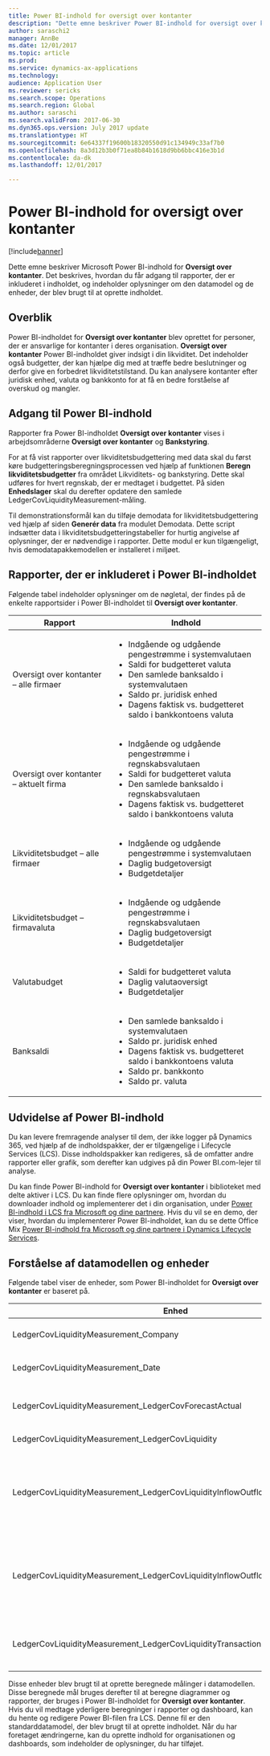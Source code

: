 ```yaml
---
title: Power BI-indhold for oversigt over kontanter
description: "Dette emne beskriver Power BI-indhold for oversigt over kontanter. Det beskrives, hvordan du får adgang til rapporter, der er inkluderet i indholdet, og indeholder oplysninger om den datamodel og de enheder, der blev brugt til at oprette indholdet."
author: saraschi2
manager: AnnBe
ms.date: 12/01/2017
ms.topic: article
ms.prod: 
ms.service: dynamics-ax-applications
ms.technology: 
audience: Application User
ms.reviewer: sericks
ms.search.scope: Operations
ms.search.region: Global
ms.author: saraschi
ms.search.validFrom: 2017-06-30
ms.dyn365.ops.version: July 2017 update
ms.translationtype: HT
ms.sourcegitcommit: 6e64337f19600b18320550d91c134949c33af7b0
ms.openlocfilehash: 8a3d12b3b0f71ea8b84b1618d9bb6bbc416e3b1d
ms.contentlocale: da-dk
ms.lasthandoff: 12/01/2017

---
```


# <a name="cash-overview-power-bi-content"></a>Power BI-indhold for oversigt over kontanter

[!include[banner](../includes/banner.md)]

Dette emne beskriver Microsoft Power BI-indhold for **Oversigt over kontanter**. Det beskrives, hvordan du får adgang til rapporter, der er inkluderet i indholdet, og indeholder oplysninger om den datamodel og de enheder, der blev brugt til at oprette indholdet.

## <a name="overview"></a>Overblik

Power BI-indholdet for **Oversigt over kontanter** blev oprettet for personer, der er ansvarlige for kontanter i deres organisation. **Oversigt over kontanter** Power BI-indholdet giver indsigt i din likviditet. Det indeholder også budgetter, der kan hjælpe dig med at træffe bedre beslutninger og derfor give en forbedret likviditetstilstand. Du kan analysere kontanter efter juridisk enhed, valuta og bankkonto for at få en bedre forståelse af overskud og mangler.

## <a name="accessing-the-power-bi-content"></a>Adgang til Power BI-indhold

Rapporter fra Power BI-indholdet **Oversigt over kontanter** vises i arbejdsområderne **Oversigt over kontanter** og **Bankstyring**.

For at få vist rapporter over likviditetsbudgettering med data skal du først køre budgetteringsberegningsprocessen ved hjælp af funktionen **Beregn likviditetsbudgetter** fra området Likviditets- og bankstyring.  Dette skal udføres for hvert regnskab, der er medtaget i budgettet.  På siden **Enhedslager** skal du derefter opdatere den samlede LedgerCovLiquidityMeasurement-måling.  

Til demonstrationsformål kan du tilføje demodata for likviditetsbudgettering ved hjælp af siden **Generér data** fra modulet Demodata.  Dette script indsætter data i likviditetsbudgetteringstabeller for hurtig angivelse af oplysninger, der er nødvendige i rapporter.  Dette modul er kun tilgængeligt, hvis demodatapakkemodellen er installeret i miljøet. 

## <a name="reports-that-are-included-in-the-power-bi-content"></a>Rapporter, der er inkluderet i Power BI-indholdet
Følgende tabel indeholder oplysninger om de nøgletal, der findes på de enkelte rapportsider i Power BI-indholdet til **Oversigt over kontanter**.

| Rapport                                | Indhold |
|---------------------------------------|----------|
| Oversigt over kontanter – alle firmaer         | <ul><li>Indgående og udgående pengestrømme i systemvalutaen</li><li>Saldi for budgetteret valuta</li><li>Den samlede banksaldo i systemvalutaen</li><li>Saldo pr. juridisk enhed</li><li>Dagens faktisk vs. budgetteret saldo i bankkontoens valuta</li></ul> |
| Oversigt over kontanter – aktuelt firma       | <ul><li>Indgående og udgående pengestrømme i regnskabsvalutaen</li><li>Saldi for budgetteret valuta</li><li>Den samlede banksaldo i regnskabsvalutaen</li><li>Dagens faktisk vs. budgetteret saldo i bankkontoens valuta</li></ul> |
| Likviditetsbudget – alle firmaer    | <ul><li>Indgående og udgående pengestrømme i systemvalutaen</li><li>Daglig budgetoversigt</li><li>Budgetdetaljer</li></ul> |
| Likviditetsbudget – firmavaluta | <ul><li>Indgående og udgående pengestrømme i regnskabsvalutaen</li><li>Daglig budgetoversigt</li><li>Budgetdetaljer</li></ul> |
| Valutabudget                     | <ul><li>Saldi for budgetteret valuta</li><li>Daglig valutaoversigt</li><li>Budgetdetaljer</li></ul> |
| Banksaldi                         | <ul><li>Den samlede banksaldo i systemvalutaen</li><li>Saldo pr. juridisk enhed</li><li>Dagens faktisk vs. budgetteret saldo i bankkontoens valuta</li><li>Saldo pr. bankkonto</li><li>Saldo pr. valuta</li></ul> |

## <a name="extending-the-power-bi-content"></a>Udvidelse af Power BI-indhold
Du kan levere fremragende analyser til dem, der ikke logger på Dynamics 365, ved hjælp af de indholdspakker, der er tilgængelige i Lifecycle Services (LCS). Disse indholdspakker kan redigeres, så de omfatter andre rapporter eller grafik, som derefter kan udgives på din Power BI.com-lejer til analyse. 

Du kan finde Power BI-indhold for **Oversigt over kontanter** i biblioteket med delte aktiver i LCS. Du kan finde flere oplysninger om, hvordan du downloader indhold og implementerer det i din organisation, under [Power BI-indhold i LCS fra Microsoft og dine partnere](../../dev-itpro/analytics/power-bi-content-microsoft-partners.md). Hvis du vil se en demo, der viser, hvordan du implementerer Power BI-indholdet, kan du se dette Office Mix [Power BI-indhold fra Microsoft og dine partnere i Dynamics Lifecycle Services](https://mix.office.com/watch/9puyb1b2xs1w).

## <a name="understanding-the-data-model-and-entities"></a>Forståelse af datamodellen og enheder

Følgende tabel viser de enheder, som Power BI-indholdet for **Oversigt over kontanter** er baseret på.

| Enhed                                                                          | Indhold |
|---------------------------------------------------------------------------------|----------|
| LedgerCovLiquidityMeasurement\_Company                                          | Virksomheder, som rapporter kan filtreres efter |
| LedgerCovLiquidityMeasurement\_Date                                             | Datoer, som rapporter kan filtreres efter |
| LedgerCovLiquidityMeasurement\_LedgerCovForecastActual                          | Faktisk banksaldo i forhold til sidste budgetterede banksaldo |
| LedgerCovLiquidityMeasurement\_LedgerCovLiquidity                               | Budgetterede posteringsdetaljer |
| LedgerCovLiquidityMeasurement\_LedgerCovLiquidityInflowOutflowBalanceCompany    | Opsummeret indgående pengestrømme, udgående pengestrømme og saldo ved hjælp af regnskabsvalutaen for hvert regnskab |
| LedgerCovLiquidityMeasurement\_LedgerCovLiquidityInflowOutflowBalanceEnterprise | Opsummeret indgående pengestrømme, udgående pengestrømme og saldo ved hjælp af systemvalutaen for alle regnskaber |
| LedgerCovLiquidityMeasurement\_LedgerCovLiquidityTransactionCurrency            | Opsummeret nettoposteringsbeløb og saldo for valutaer ved hjælp af transaktionsvalutaen |

Disse enheder blev brugt til at oprette beregnede målinger i datamodellen. Disse beregnede mål bruges derefter til at beregne diagrammer og rapporter, der bruges i Power BI-indholdet for **Oversigt over kontanter**. Hvis du vil medtage yderligere beregninger i rapporter og dashboard, kan du hente og redigere Power BI-filen fra LCS. Denne fil er den standarddatamodel, der blev brugt til at oprette indholdet. Når du har foretaget ændringerne, kan du oprette indhold for organisationen og dashboards, som indeholder de oplysninger, du har tilføjet.


